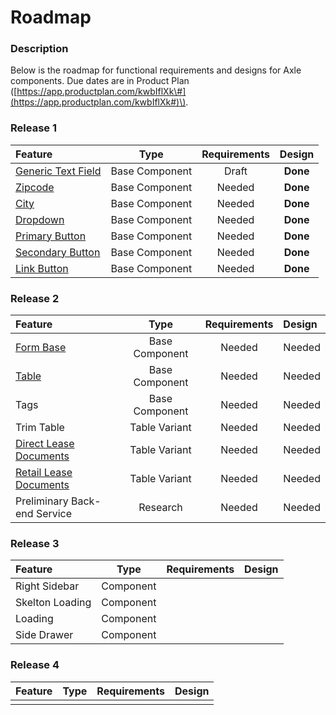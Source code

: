 # Roadmap

### Description

Below is the roadmap for functional requirements and designs for Axle components. Due dates are in Product Plan \([https://app.productplan.com/kwbIflXk\#](https://app.productplan.com/kwbIflXk#)\).

### Release 1

| Feature | Type | Requirements | Design |
| :--- | :---: | :---: | :---: |
| [Generic Text Field]() | Base Component | Draft | **Done** |
| [Zipcode ](components/input/zipcode.md) | Base Component | Needed | **Done** |
| [City ](components/input/city.md) | Base Component | Needed | **Done** |
| [Dropdown](components/dropdown.md) | Base Component | Needed | **Done** |
| [Primary Button](components/button/primary-button.md) | Base Component | Needed | **Done** |
| [Secondary Button](components/button/secondary-button.md) | Base Component | Needed | **Done** |
| [Link Button](components/button/link-button.md) | Base Component | Needed | **Done** |

### Release 2

| Feature | Type | Requirements | Design |
| :--- | :---: | :---: | :--- |
| [Form Base](components/form/) | Base Component | Needed | Needed |
| [Table](components/task-tables/) | Base Component | Needed | Needed |
| Tags | Base Component | Needed | Needed |
| Trim Table | Table Variant | Needed | Needed |
| [Direct Lease Documents](components/task-tables/direct-lease-documents.md) | Table Variant | Needed | Needed |
| [Retail Lease Documents](components/task-tables/retail-lease-documents.md) | Table Variant | Needed | Needed |
| Preliminary Back-end Service | Research | Needed | Needed |

### Release 3

| Feature | Type | Requirements | Design |
| :--- | :---: | :---: | :--- |
| Right Sidebar | Component |  |  |
| Skelton Loading | Component |  |  |
| Loading | Component |  |  |
| Side Drawer | Component |  |  |

### Release 4

| Feature | Type | Requirements | Design |
| :--- | :---: | :---: | :---: |
|  |  |  |  |

